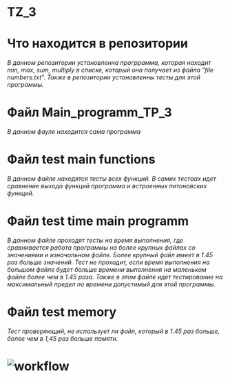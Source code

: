 # TZ_3
# Что находится в репозитории
_В данном репозитории установленна прогррамма, которая находит min, max, sum, multiply в списке, который она получает из файла "file numbers.txt". Также в репозитории установленны тесты для этой программы._
# Файл Main_programm_TP_3
_В данном фауле находится сама программа_
# Файл test main functions
_В данном файле находятся тесты всех функций. В самих тестаах идет сравнение выхода функций программа и встроенных питоновских функций._
# Файл test time main programm
_В данном файле проходят тесты на время выполнения, где сравнивается работа программы на более крупных файлах со значениями и изначальном файле. Более крупный файл имеет в 1.45 раз больше значений. Тест не проходит, если время выполнения на большом файле будет больше времени выполнения на маленьком файле более чем в 1.45 раза. Также в этом файле идет тестирование на максимальный предел по времени допустимый для этой программы._
# Файл test memory
_Тест проверяющий, не использует ли файл, который в 1.45 раз больше, более чем в 1,45 раз больше памяти._
# ![workflow](https://github.com/Igorburdakov/TZ_3/actions/workflows/github-actions-demo.yml/badge.svg)
